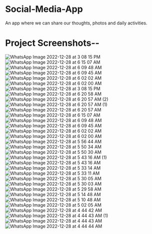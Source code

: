 # Social-Media-App
An app where we can share our thoughts, photos and daily activities.
# Project Screenshots--
![WhatsApp Image 2022-12-28 at 3 08 15 PM](https://user-images.githubusercontent.com/60359567/219797442-3c229456-3e0d-4990-95ee-1368808dcda7.jpeg)![WhatsApp Image 2022-12-28 at 6 15 07 AM](https://user-images.githubusercontent.com/60359567/219797493-f8d16b70-60f9-4ed2-8287-ff3f0875d9c4.jpeg)![WhatsApp Image 2022-12-28 at 6 09 48 AM](https://user-images.githubusercontent.com/60359567/219797518-31b9171e-4f29-4fab-b4f3-3b7346d8904c.jpeg)![WhatsApp Image 2022-12-28 at 6 09 45 AM](https://user-images.githubusercontent.com/60359567/219797537-1a407683-ac84-4dcb-b9ab-e5eaa137eab1.jpeg)![WhatsApp Image 2022-12-28 at 6 02 02 AM](https://user-images.githubusercontent.com/60359567/219797565-d3365516-aae0-4269-8c37-0082e5fc9ebf.jpeg)![WhatsApp Image 2022-12-28 at 6 02 00 AM](https://user-images.githubusercontent.com/60359567/219797588-83f7cfe3-ebb6-4f96-bc2f-ab589a8b9cc2.jpeg)![WhatsApp Image 2022-12-28 at 3 08 15 PM](https://user-images.githubusercontent.com/60359567/219797685-2eaf6567-bab5-4289-bf25-8f9aa1efb614.jpeg)![WhatsApp Image 2022-12-28 at 6 20 58 AM](https://user-images.githubusercontent.com/60359567/219797689-c328fb7d-814e-4afc-afb7-7a161793a471.jpeg)![WhatsApp Image 2022-12-28 at 6 20 57 AM (2)](https://user-images.githubusercontent.com/60359567/219797691-8d9dc5aa-bb3a-4ca6-93b8-75f42f9a4397.jpeg)![WhatsApp Image 2022-12-28 at 6 20 57 AM (1)](https://user-images.githubusercontent.com/60359567/219797693-4584cd7a-9fd8-44f9-8ca8-75d2b770de26.jpeg)![WhatsApp Image 2022-12-28 at 6 20 57 AM](https://user-images.githubusercontent.com/60359567/219797696-a71f0d1e-3f52-45d7-86c2-43e7629629dd.jpeg)![WhatsApp Image 2022-12-28 at 6 15 07 AM](https://user-images.githubusercontent.com/60359567/219797699-18ab8d87-53f8-4d05-ae90-259f5dfbc005.jpeg)![WhatsApp Image 2022-12-28 at 6 09 48 AM](https://user-images.githubusercontent.com/60359567/219797701-096b22c0-ea5f-453d-b42d-da74f2a76e83.jpeg)![WhatsApp Image 2022-12-28 at 6 09 45 AM](https://user-images.githubusercontent.com/60359567/219797705-1aac496c-1f48-4d90-89c4-392b90c3546b.jpeg)![WhatsApp Image 2022-12-28 at 6 02 02 AM](https://user-images.githubusercontent.com/60359567/219797709-efb77326-18bf-477b-a200-bf541de47e47.jpeg)![WhatsApp Image 2022-12-28 at 6 02 00 AM](https://user-images.githubusercontent.com/60359567/219797712-f594493e-9a6f-4549-9f12-129012923c9a.jpeg)![WhatsApp Image 2022-12-28 at 5 56 44 AM](https://user-images.githubusercontent.com/60359567/219797716-4074de86-c3fb-4297-8099-d75404f869fc.jpeg)![WhatsApp Image 2022-12-28 at 5 50 34 AM](https://user-images.githubusercontent.com/60359567/219797717-cbfad729-f96b-4567-94cf-34684b11d3f9.jpeg)![WhatsApp Image 2022-12-28 at 5 50 30 AM](https://user-images.githubusercontent.com/60359567/219797719-32452db9-ffdf-4b8f-99b2-f63284e8fe3f.jpeg)![WhatsApp Image 2022-12-28 at 5 43 16 AM (1)](https://user-images.githubusercontent.com/60359567/219797721-06639c72-eea7-4272-8e61-ad0270f6a81b.jpeg)![WhatsApp Image 2022-12-28 at 5 43 16 AM](https://user-images.githubusercontent.com/60359567/219797723-927c94d8-46bb-47dc-9e4c-3943fd88628e.jpeg)![WhatsApp Image 2022-12-28 at 5 33 14 AM](https://user-images.githubusercontent.com/60359567/219797726-9fa890f5-e9ce-4600-807a-1efde485ae26.jpeg)![WhatsApp Image 2022-12-28 at 5 33 11 AM](https://user-images.githubusercontent.com/60359567/219797731-fae9c6cf-7e37-40c0-a0d5-372e1544638b.jpeg)![WhatsApp Image 2022-12-28 at 5 30 05 AM](https://user-images.githubusercontent.com/60359567/219797736-e8657bec-cd4e-4775-bcf4-d280a5cc8d15.jpeg)![WhatsApp Image 2022-12-28 at 5 30 03 AM](https://user-images.githubusercontent.com/60359567/219797738-7d87a65a-07da-4f96-94fe-e3d04461a7c9.jpeg)![WhatsApp Image 2022-12-28 at 5 29 58 AM](https://user-images.githubusercontent.com/60359567/219797741-403df3b9-61ae-41aa-adec-d73042c490a3.jpeg)![WhatsApp Image 2022-12-28 at 5 14 48 AM](https://user-images.githubusercontent.com/60359567/219797742-be38e920-1266-4290-a07d-2d7c4ba76c8b.jpeg)![WhatsApp Image 2022-12-28 at 5 10 48 AM](https://user-images.githubusercontent.com/60359567/219797783-f5e4b20e-2f0e-4f93-8e1c-9020dc5ef103.jpeg)![WhatsApp Image 2022-12-28 at 5 02 05 AM](https://user-images.githubusercontent.com/60359567/219797788-23217f89-5984-422d-8f01-1fa45ef31c74.jpeg)![WhatsApp Image 2022-12-28 at 4 44 42 AM](https://user-images.githubusercontent.com/60359567/219797793-13890735-4a29-4585-a0bf-34b1615c1d0e.jpeg)![WhatsApp Image 2022-12-28 at 4 44 43 AM (1)](https://user-images.githubusercontent.com/60359567/219797794-a7d150b5-a423-436c-bbc0-53f4e2307c9a.jpeg)![WhatsApp Image 2022-12-28 at 4 44 43 AM](https://user-images.githubusercontent.com/60359567/219797797-8dc2d812-72ed-4865-a7f9-8a1cd8925dc9.jpeg)![WhatsApp Image 2022-12-28 at 4 44 44 AM](https://user-images.githubusercontent.com/60359567/219797802-5d40a34b-fc1e-4b62-a8d6-1e5c2cdc17ab.jpeg)
